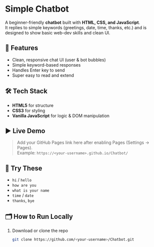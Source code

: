 # Simple Chatbot

A beginner-friendly **chatbot** built with **HTML, CSS, and JavaScript**.  
It replies to simple keywords (greetings, date, time, thanks, etc.) and is designed to show basic web-dev skills and clean UI.

## 🚀 Features
- Clean, responsive chat UI (user & bot bubbles)
- Simple keyword-based responses
- Handles Enter key to send
- Super easy to read and extend

## 🛠 Tech Stack
- **HTML5** for structure  
- **CSS3** for styling  
- **Vanilla JavaScript** for logic & DOM manipulation

## ▶️ Live Demo
> Add your GitHub Pages link here after enabling Pages (Settings → Pages).  
Example: `https://<your-username>.github.io/Chatbot/`

## 🧪 Try These
- `hi` / `hello`
- `how are you`
- `what is your name`
- `time` / `date`
- `thanks`, `bye`

## 🗂 How to Run Locally
1. Download or clone the repo  
   ```bash
   git clone https://github.com/<your-username>/Chatbot.git
